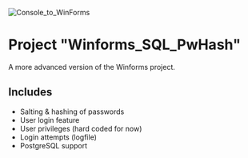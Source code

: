 ![Console_to_WinForms](https://img.shields.io/badge/Console➡️WinForms-Ported-00C853)

# Project "Winforms_SQL_PwHash"

A more advanced version of the Winforms project.

## Includes

- Salting & hashing of passwords
- User login feature
- User privileges (hard coded for now)
- Login attempts (logfile)
- PostgreSQL support
